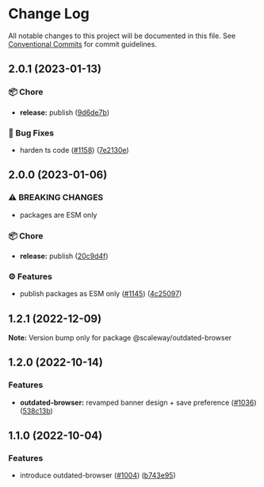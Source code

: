 # Change Log

All notable changes to this project will be documented in this file.
See [Conventional Commits](https://conventionalcommits.org) for commit guidelines.

## 2.0.1 (2023-01-13)


### :package: Chore

* **release:** publish ([9d6de7b](https://github.com/scaleway/scaleway-lib/commit/9d6de7b63065f53774cb64b0e5a46a868dc9933a))


### :bug: Bug Fixes

* harden ts code ([#1158](https://github.com/scaleway/scaleway-lib/issues/1158)) ([7e2130e](https://github.com/scaleway/scaleway-lib/commit/7e2130ea4c2a079c69ec49b27444daa8f6076d03))



## 2.0.0 (2023-01-06)


### ⚠ BREAKING CHANGES

* packages are ESM only

### :package: Chore

* **release:** publish ([20c9d4f](https://github.com/scaleway/scaleway-lib/commit/20c9d4fb39822245252bf362bc7a8d26127e511d))


### :gear: Features

* publish packages as ESM only ([#1145](https://github.com/scaleway/scaleway-lib/issues/1145)) ([4c25097](https://github.com/scaleway/scaleway-lib/commit/4c25097254a5ba7f0a5dbb6fdf5d6578a75f777a))



## 1.2.1 (2022-12-09)

**Note:** Version bump only for package @scaleway/outdated-browser

## 1.2.0 (2022-10-14)

### Features

- **outdated-browser:** revamped banner design + save preference ([#1036](https://github.com/scaleway/scaleway-lib/issues/1036)) ([538c13b](https://github.com/scaleway/scaleway-lib/commit/538c13be8ac158f80058d919c10874f9a3c2a6d3))

## 1.1.0 (2022-10-04)

### Features

- introduce outdated-browser ([#1004](https://github.com/scaleway/scaleway-lib/issues/1004)) ([b743e95](https://github.com/scaleway/scaleway-lib/commit/b743e95af7414720923ce060583ba03bf09fc38c))
